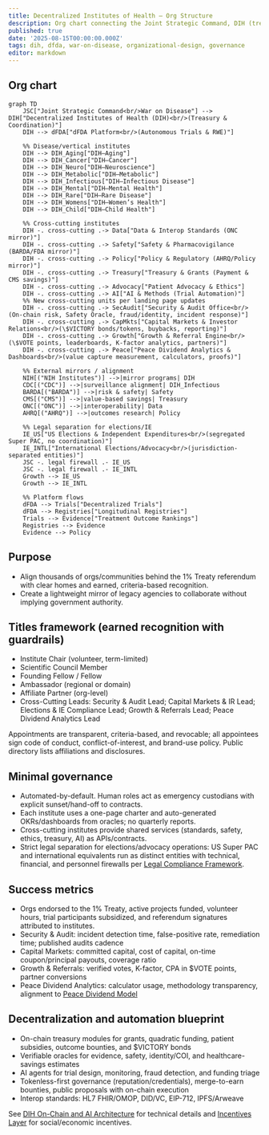 ```yaml
---
title: Decentralized Institutes of Health — Org Structure
description: Org chart connecting the Joint Strategic Command, DIH (treasury), dFDA platform, decentralized sub-institutes (including Aging), and mirrors of legacy agencies to align communities behind the 1% Treaty referendum.
published: true
date: '2025-08-15T00:00:00.000Z'
tags: dih, dfda, war-on-disease, organizational-design, governance
editor: markdown
---
```


## Org chart

```mermaid
graph TD
    JSC["Joint Strategic Command<br/>War on Disease"] --> DIH["Decentralized Institutes of Health (DIH)<br/>(Treasury & Coordination)"]
    DIH --> dFDA["dFDA Platform<br/>(Autonomous Trials & RWE)"]

    %% Disease/vertical institutes
    DIH --> DIH_Aging["DIH–Aging"]
    DIH --> DIH_Cancer["DIH–Cancer"]
    DIH --> DIH_Neuro["DIH–Neuroscience"]
    DIH --> DIH_Metabolic["DIH–Metabolic"]
    DIH --> DIH_Infectious["DIH–Infectious Disease"]
    DIH --> DIH_Mental["DIH–Mental Health"]
    DIH --> DIH_Rare["DIH–Rare Disease"]
    DIH --> DIH_Womens["DIH–Women’s Health"]
    DIH --> DIH_Child["DIH–Child Health"]

    %% Cross-cutting institutes
    DIH -. cross-cutting .-> Data["Data & Interop Standards (ONC mirror)"]
    DIH -. cross-cutting .-> Safety["Safety & Pharmacovigilance (BARDA/FDA mirror)"]
    DIH -. cross-cutting .-> Policy["Policy & Regulatory (AHRQ/Policy mirror)"]
    DIH -. cross-cutting .-> Treasury["Treasury & Grants (Payment & CMS savings)"]
    DIH -. cross-cutting .-> Advocacy["Patient Advocacy & Ethics"]
    DIH -. cross-cutting .-> AI["AI & Methods (Trial Automation)"]
    %% New cross-cutting units per landing page updates
    DIH -. cross-cutting .-> SecAudit["Security & Audit Office<br/>(On-chain risk, Safety Oracle, fraud/identity, incident response)"]
    DIH -. cross-cutting .-> CapMkts["Capital Markets & Investor Relations<br/>(\$VICTORY bonds/tokens, buybacks, reporting)"]
    DIH -. cross-cutting .-> Growth["Growth & Referral Engine<br/>(\$VOTE points, leaderboards, K-factor analytics, partners)"]
    DIH -. cross-cutting .-> Peace["Peace Dividend Analytics & Dashboards<br/>(value capture measurement, calculators, proofs)"]

    %% External mirrors / alignment
    NIH[("NIH Institutes")] -->|mirror programs| DIH
    CDC[("CDC")] -->|surveillance alignment| DIH_Infectious
    BARDA[("BARDA")] -->|risk & safety| Safety
    CMS[("CMS")] -->|value-based savings| Treasury
    ONC[("ONC")] -->|interoperability| Data
    AHRQ[("AHRQ")] -->|outcomes research| Policy

    %% Legal separation for elections/IE
    IE_US["US Elections & Independent Expenditures<br/>(segregated Super PAC, no coordination)"]
    IE_INTL["International Elections/Advocacy<br/>(jurisdiction-separated entities)"]
    JSC -. legal firewall .- IE_US
    JSC -. legal firewall .- IE_INTL
    Growth --> IE_US
    Growth --> IE_INTL

    %% Platform flows
    dFDA --> Trials["Decentralized Trials"]
    dFDA --> Registries["Longitudinal Registries"]
    Trials --> Evidence["Treatment Outcome Rankings"]
    Registries --> Evidence
    Evidence --> Policy
```

## Purpose

- Align thousands of orgs/communities behind the 1% Treaty referendum with clear homes and earned, criteria-based recognition.
- Create a lightweight mirror of legacy agencies to collaborate without implying government authority.

## Titles framework (earned recognition with guardrails)

- Institute Chair (volunteer, term-limited)
- Scientific Council Member
- Founding Fellow / Fellow
- Ambassador (regional or domain)
- Affiliate Partner (org-level)
- Cross-Cutting Leads: Security & Audit Lead; Capital Markets & IR Lead; Elections & IE Compliance Lead; Growth & Referrals Lead; Peace Dividend Analytics Lead

Appointments are transparent, criteria-based, and revocable; all appointees sign code of conduct, conflict-of-interest, and brand-use policy. Public directory lists affiliations and disclosures.

## Minimal governance

- Automated-by-default. Human roles act as emergency custodians with explicit sunset/hand-off to contracts.
- Each institute uses a one-page charter and auto-generated OKRs/dashboards from oracles; no quarterly reports.
- Cross-cutting institutes provide shared services (standards, safety, ethics, treasury, AI) as APIs/contracts.
- Strict legal separation for elections/advocacy operations: US Super PAC and international equivalents run as distinct entities with technical, financial, and personnel firewalls per [Legal Compliance Framework](../legal-compliance-framework.md).

## Success metrics

- Orgs endorsed to the 1% Treaty, active projects funded, volunteer hours, trial participants subsidized, and referendum signatures attributed to institutes.
- Security & Audit: incident detection time, false-positive rate, remediation time; published audits cadence
- Capital Markets: committed capital, cost of capital, on-time coupon/principal payouts, coverage ratio
- Growth & Referrals: verified votes, K-factor, CPA in \$VOTE points, partner conversions
- Peace Dividend Analytics: calculator usage, methodology transparency, alignment to [Peace Dividend Model](../../economic-models/peace-dividend-value-capture.md)


## Decentralization and automation blueprint

- On-chain treasury modules for grants, quadratic funding, patient subsidies, outcome bounties, and $VICTORY bonds
- Verifiable oracles for evidence, safety, identity/COI, and healthcare-savings estimates
- AI agents for trial design, monitoring, fraud detection, and funding triage
- Tokenless-first governance (reputation/credentials), merge-to-earn bounties, public proposals with on-chain execution
- Interop standards: HL7 FHIR/OMOP, DID/VC, EIP-712, IPFS/Arweave

See [DIH On-Chain and AI Architecture](../../architecture/dih-onchain-architecture.md) for technical details and [Incentives Layer](../incentives-layer.md) for social/economic incentives.




